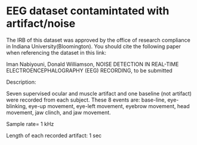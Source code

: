 # EEG dataset contamintated with artifact/noise
The IRB of this dataset was approved by the office of research compliance in Indiana University(Bloomington).
You should cite the following paper when referencing the dataset in this link:

Iman Nabiyouni, Donald Williamson, NOISE DETECTION IN REAL-TIME ELECTROENCEPHALOGRAPHY (EEG) RECORDING, to be submitted

Description:

Seven supervised ocular and muscle artifact and one baseline (not artifact) were recorded from each subject. These 8 events are: base-line, eye-blinking, eye-up movement, eye-left movement, eyebrow movement, head movement, jaw clinch, and jaw movement.

Sample rate= 1 kHz

Length of each recorded artifact: 1 sec
